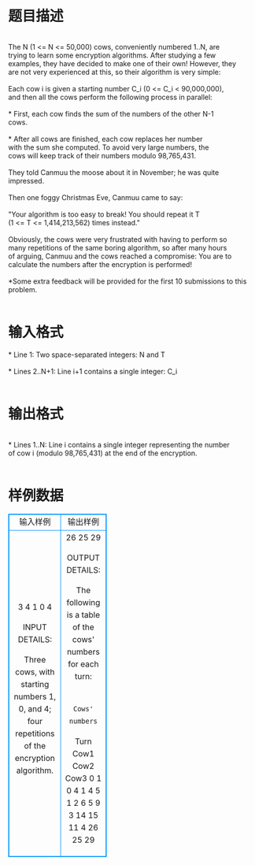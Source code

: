 # 

 
 # 题目描述 
<p>
<br>The N (1 <= N <= 50,000) cows, conveniently numbered 1..N, are<br>trying to learn some encryption algorithms. After studying a few<br>examples, they have decided to make one of their own! However, they<br>are not very experienced at this, so their algorithm is very simple:<br><br>Each cow i is given a starting number C_i (0 <= C_i < 90,000,000),<br>and then all the cows perform the following process in parallel:<br><br>    * First, each cow finds the sum of the numbers of the other N-1<br>      cows.<br><br>    * After all cows are finished, each cow replaces her number<br>      with the sum she computed. To avoid very large numbers, the<br>      cows will keep track of their numbers modulo 98,765,431.<br><br>They told Canmuu the moose about it in November; he was quite<br>impressed.<br><br>Then one foggy Christmas Eve, Canmuu came to say:<br><br>    "Your algorithm is too easy to break! You should repeat it T<br>     (1 <= T <= 1,414,213,562) times instead."<br><br>Obviously, the cows were very frustrated with having to perform so<br>many repetitions of the same boring algorithm, so after many hours<br>of arguing, Canmuu and the cows reached a compromise: You are to<br>calculate the numbers after the encryption is performed!<br><br>*Some extra feedback will be provided for the first 10 submissions to this<br>problem.<br><br></p> 

 
 # 输入格式 
<p>
* Line 1: Two space-separated integers: N and T<br><br>* Lines 2..N+1: Line i+1 contains a single integer: C_i<br><br></p> 

 
 # 输出格式 
<p>
<br>* Lines 1..N: Line i contains a single integer representing the number<br>        of cow i (modulo 98,765,431) at the end of the encryption.<br><br></p> 
# 样例数据
<style>
        table,table tr th, table tr td { border:1px solid #0094ff; }
        table { width: 200px; min-height: 25px; line-height: 25px; text-align: center; border-collapse: collapse;}   
    </style>
<table>
	<tr>
		<td>输入样例</td>
		<td>输出样例</td>
	</tr>
<tr><td>3 4
1
0
4

INPUT DETAILS:

Three cows, with starting numbers 1, 0, and 4; four repetitions of the
encryption algorithm.
</td><td>
26
25
29

OUTPUT DETAILS:

The following is a table of the cows' numbers for each turn:

          Cows' numbers
Turn    Cow1  Cow2  Cow3
 0        1     0     4
 1        4     5     1
 2        6     5     9
 3       14    15    11
 4       26    25    29</td></tr></table>
